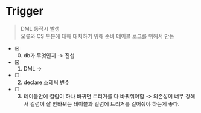# Trigger  

> DML 동작시 발생  
> 오류와 CS 부분에 대해 대처하기 위해 준비 
> 테이블 로그를 위해서 만듬  
>

-[x] 0. db가 무엇인지 -> 진섭
-[x] 1. DML -> 
-[ ] 2. declare 스테틱 변수
-[ ] 3. 테이블안에 컬럼이 하나 바뀌면 트리거를 다 바꿔줘야함 -> 의존성이 너무 강해서 컬럼이 잘 안바뀌는 테이블과 컬럼에 트리거를 걸어줘야 하는게 좋다.   

